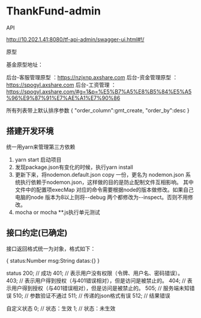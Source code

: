 # ThankFund-admin


API

http://10.202.1.41:8080/tf-api-admin/swagger-ui.html#!/

原型


基金原型地址：


后台-客服管理原型 ：https://nzjxnp.axshare.com
后台-资金管理原型 ：https://spogyl.axshare.com
后台-工资管理 ：https://spogyl.axshare.com/#g=1&p=%E5%B7%A5%E8%B5%84%E5%A5%96%E9%87%91%E7%AE%A1%E7%90%86

所有列表带上默认排序参数
{
    "order_column":gmt_create,
    "order_by":desc
 }

## 搭建开发环境

统一用yarn来管理第三方依赖

1. yarn start 启动项目
2. 发现package.json有变化的时候，执行yarn install
3. 更新下来，将nodemon.default.json copy 一份，更名为 nodemon.json 系统执行依赖于nodemon.json，这样做的目的是防止配制文件互相影响。
其中文件中的配置项execMap 对应的命令需要根据node的版本做修改。如果自己电脑的node 版本为8以上则将--debug 两个都修改为--inspect。否则不用修改。
4. mocha or mocha **.js执行单元测试


## 接口约定(已确定)

接口返回格式统一为对象，格式如下：

{
    status:Number
    msg:String
    datas:{}
}

status
    200;  //  成功
    401;  // 表示用户没有权限（令牌、用户名、密码错误）。
    403;  // 表示用户得到授权（与401错误相对），但是访问是被禁止的。
    404;  // 表示用户得到授权（与401错误相对），但是访问是被禁止的。
    505;  // 服务端未知错误
    510;  // 参数验证不通过
    511;  // 传递的json格式有误
    512;  // 结果错误

自定义状态
    0; // 状态：生效
    1; // 状态：未生效